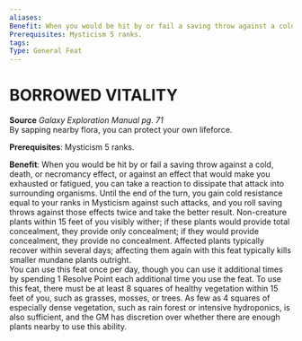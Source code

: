 ```yaml
---
aliases: 
Benefit: When you would be hit by or fail a saving throw against a cold, death, or necromancy effect, or against an effect that would make you exhausted or fatigued, you can take a reaction to dissipate that attack into surrounding organisms. Until the end of the turn, you gain cold resistance equal to your ranks in Mysticism against such attacks, and you roll saving throws against those effects twice and take the better result. Non-creature plants within 15 feet of you visibly wither; if these plants would provide total concealment, they provide only concealment; if they would provide concealment, they provide no concealment. Affected plants typically recover within several days; affecting them again with this feat typically kills smaller mundane plants outright. You can use this feat once per day, though you can use it additional times by spending 1 Resolve Point each additional time you use the feat. To use this feat, there must be at least 8 squares of healthy vegetation within 15 feet of you, such as grasses, mosses, or trees. As few as 4 squares of especially dense vegetation, such as rain forest or intensive hydroponics, is also sufficient, and the GM has discretion over whether there are enough plants nearby to use this ability.
Prerequisites: Mysticism 5 ranks.
tags: 
Type: General Feat
---
```

# BORROWED VITALITY
**Source** _Galaxy Exploration Manual pg. 71_  
By sapping nearby flora, you can protect your own lifeforce.

**Prerequisites**: Mysticism 5 ranks.

**Benefit**: When you would be hit by or fail a saving throw against a cold, death, or necromancy effect, or against an effect that would make you exhausted or fatigued, you can take a reaction to dissipate that attack into surrounding organisms. Until the end of the turn, you gain cold resistance equal to your ranks in Mysticism against such attacks, and you roll saving throws against those effects twice and take the better result. Non-creature plants within 15 feet of you visibly wither; if these plants would provide total concealment, they provide only concealment; if they would provide concealment, they provide no concealment. Affected plants typically recover within several days; affecting them again with this feat typically kills smaller mundane plants outright.  
You can use this feat once per day, though you can use it additional times by spending 1 Resolve Point each additional time you use the feat. To use this feat, there must be at least 8 squares of healthy vegetation within 15 feet of you, such as grasses, mosses, or trees. As few as 4 squares of especially dense vegetation, such as rain forest or intensive hydroponics, is also sufficient, and the GM has discretion over whether there are enough plants nearby to use this ability.